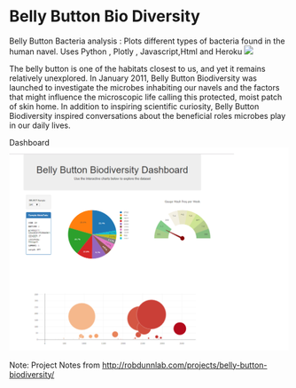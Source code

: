 # Belly Button Bio Diversity
Belly Button Bacteria analysis : Plots different types of bacteria found in the human navel. 
Uses Python , Plotly , Javascript,Html and Heroku
![](http://robdunnlab.com/wp-content/uploads/microbes-sem.jpg)

The belly button is one of the habitats closest to us, and yet it remains relatively unexplored. In January 2011, 
Belly Button Biodiversity was launched to investigate the microbes inhabiting our navels and the factors that might influence the microscopic life calling this protected, moist patch of skin home. In addition to inspiring scientific curiosity, 
Belly Button Biodiversity inspired conversations about the beneficial roles microbes play in our daily lives.

Dashboard
![](https://github.com/arinmuk/fullstack_challenge/blob/master/resultsscreenshot.png)


Note:
Project Notes from http://robdunnlab.com/projects/belly-button-biodiversity/
